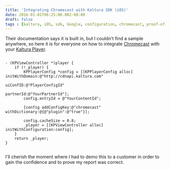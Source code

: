 ```yaml
---
title: 'Integrating Chromecast with Kaltura SDK (iOS)'
date: 2016-01-01T06:25:00.002-08:00
draft: false
tags : [kaltura, iOS, sdk, Google, configuration, chromecast, proof-of-concepts]
---
```


Their documentation says it is built in, but I couldn't find a sample anywhere, so here it is for everyone on how to integrate [Chromecast](https://www.google.com/intl/en_in/chrome/devices/chromecast/index.html?utm_source=chromecast.com) with your [Kaltura Player](https://github.com/kaltura/player-sdk-native-ios).  
  

```

- (KPViewController *)player {
    if (!_player) {
        KPPlayerConfig *config = [[KPPlayerConfig alloc] initWithDomain:@"http://cdnapi.kaltura.com"
                                                               uiConfID:@"PlayerConfigId"
                                                              partnerId:@"YourPartnerId"];
        config.entryId = @"YourContentId";
        
        [config addConfigKey:@"chromecast" withDictionary:@{@"plugin":@"true"}];
        
        config.cacheSize = 0.8;
        _player = [[KPViewController alloc] initWithConfiguration:config];
    }
    return _player;
}
  
```
I'll cherish the moment where I had to demo this to a customer in order to gain the confidence and to prove my report was correct.